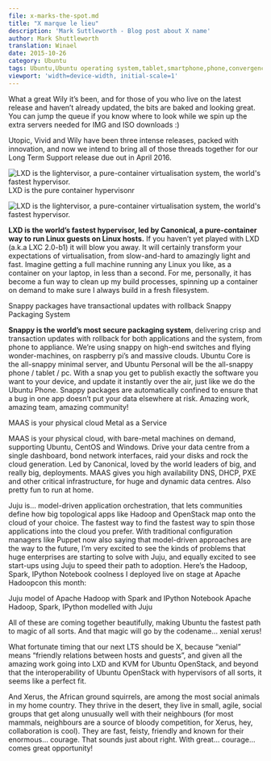 ```yaml
---
file: x-marks-the-spot.md
title: "X marque le lieu"
description: 'Mark Suttleworth - Blog post about X name'
author: Mark Shuttleworth
translation: Winael
date: 2015-10-26
category: Ubuntu
tags: Ubuntu,Ubuntu operating system,tablet,smartphone,phone,convergence,lxc,lxd,Snappy,MaaS,Juju
viewport: 'width=device-width, initial-scale=1'
---
```


<meta http-equiv='Content-Type' content='text/html; charset=utf-8' />

What a great Wily it’s been, and for those of you who live on the latest release and haven’t already updated, the bits are baked and looking great. You can jump the queue if you know where to look while we spin up the extra servers needed for IMG and ISO downloads :)

Utopic, Vivid and Wily have been three intense releases, packed with innovation, and now we intend to bring all of those threads together for our Long Term Support release due out in April 2016.

<div id="LXD-is-the-pure-container-hypervisor">
  <img src="http://assets.ubuntu.com/sites/ubuntu/1533/u/img/homepage/lxd_takeover.png" alt="LXD is the lightervisor, a pure-container virtualisation system, the world's fastest hypervisor." style="float:right" />
  LXD is the pure container hypervisonr
</div>

![LXD is the lightervisor, a pure-container virtualisation system, the world's fastest hypervisor.][1]

**LXD is the world’s fastest hypervisor, led by Canonical, a pure-container way to run Linux guests on Linux hosts.** If you haven’t yet played with LXD (a.k.a LXC 2.0-b1) it will blow you away.  It will certainly transform your expectations of virtualisation, from slow-and-hard to amazingly light and fast. Imagine getting a full machine running any Linux you like, as a container on your laptop, in less than a second. For me, personally, it has become a fun way to clean up my build processes, spinning up a container on demand to make sure I always build in a fresh filesystem.

Snappy packages have transactional updates with rollback
Snappy Packaging System

**Snappy is the world’s most secure packaging system**, delivering crisp and transaction updates with rollback for both applications and the system, from phone to appliance. We’re using snappy on high-end switches and flying wonder-machines, on raspberry pi’s and massive clouds. Ubuntu Core is the all-snappy minimal server, and Ubuntu Personal will be the all-snappy phone / tablet / pc. With a snap you get to publish exactly the software you want to your device, and update it instantly over the air, just like we do the Ubuntu Phone. Snappy packages are automatically confined to ensure that a bug in one app doesn’t put your data elsewhere at risk. Amazing work, amazing team, amazing community!

MAAS is your physical cloud
Metal as a Service

MAAS is your physical cloud, with bare-metal machines on demand, supporting Ubuntu, CentOS and Windows. Drive your data centre from a single dashboard, bond network interfaces, raid your disks and rock the cloud generation. Led by Canonical, loved by the world leaders of big, and really big, deployments. MAAS gives you high availability DNS, DHCP, PXE and other critical infrastructure, for huge and dynamic data centres. Also pretty fun to run at home.

Juju is… model-driven application orchestration, that lets communities define how big topological apps like Hadoop and OpenStack map onto the cloud of your choice. The fastest way to find the fastest way to spin those applications into the cloud you prefer. With traditional configuration managers like Puppet now also saying that model-driven approaches are the way to the future, I’m very excited to see the kinds of problems that huge enterprises are starting to solve with Juju, and equally excited to see start-ups using Juju to speed their path to adoption. Here’s the Hadoop, Spark, IPython Notebook coolness I deployed live on stage at Apache Hadoopcon this month:

Juju model of Apache Hadoop with Spark and IPython Notebook
Apache Hadoop, Spark, IPython modelled with Juju

All of these are coming together beautifully, making Ubuntu the fastest path to magic of all sorts. And that magic will go by the codename… xenial xerus!

What fortunate timing that our next LTS should be X, because “xenial” means “friendly relations between hosts and guests”, and given all the amazing work going into LXD and KVM for Ubuntu OpenStack, and beyond that the interoperability of Ubuntu OpenStack with hypervisors of all sorts, it seems like a perfect fit.

And Xerus, the African ground squirrels, are among the most social animals in my home country. They thrive in the desert, they live in small, agile, social groups that get along unusually well with their neighbours (for most mammals, neighbours are a source of bloody competition, for Xerus, hey, collaboration is cool). They are fast, feisty, friendly and known for their enormous… courage. That sounds just about right. With great… courage… comes great opportunity!

[1]: http://assets.ubuntu.com/sites/ubuntu/1533/u/img/homepage/lxd_takeover.png

